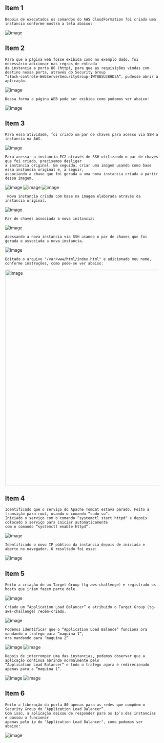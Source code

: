 Item 1 
------

    Depois de executados os comandos do AWS CloudFormation foi criado uma instancia conforme mostra a tela abaixo:
   ![image](https://user-images.githubusercontent.com/109318929/192166522-c0e1405e-a5d2-418b-970b-4082b9a17701.png)

Item 2
------
    
    Para que a página web fosse exibida como no exemplo dado, foi necessário adicionar nas regras de entrada 
    da instancia a porta 80 (http), para que as requisições vindas com destino nessa porta, através do Security Group 
    “stack-controle-WebServerSecurityGroup-1WTUBSU3BHD3A”, pudesse abrir a aplicação.
   ![image](https://user-images.githubusercontent.com/109318929/192166699-589078d7-e8c4-4409-8fbd-92f22abac39a.png)
   
    Dessa forma a página WEB pode ser exibida como podemos ver abaixo:
   ![image](https://user-images.githubusercontent.com/109318929/192166893-d064a8bb-7592-4f76-ae86-ab4859a1bf41.png)


Item 3
------
    
    Para essa atividade, foi criado um par de chaves para acesso via SSH a instancia na AWS.
   ![image](https://user-images.githubusercontent.com/109318929/192166945-d3d26262-2b56-41d2-967c-2915a6ad7944.png)
   
    Para acessar a instancia EC2 através de SSH utilizando o par de chaves que foi criado, precisamos desligar 
    a instancia original. Em seguida, criar uma imagem usando como base essa instancia original e, a seguir, 
    associando a chave que foi gerada a uma nova instancia criada a partir dessa imagem.
   ![image](https://user-images.githubusercontent.com/109318929/192166992-94316389-c3bc-4ee5-853b-5d9afdba5951.png)
   ![image](https://user-images.githubusercontent.com/109318929/192167014-6910fa58-c71d-4154-a6eb-87b12bb3753b.png)
   ![image](https://user-images.githubusercontent.com/109318929/192167017-c657ca83-e61a-40ac-ac16-12f8adcabcb6.png)
   
     Nova instancia criada com base na imagem elaborada através da instancia original.
   ![image](https://user-images.githubusercontent.com/109318929/192167054-ef2aa4ad-d94a-463d-a773-b233678bdaaf.png)
   
    Par de chaves associada a nova instancia:
   ![image](https://user-images.githubusercontent.com/109318929/192167085-ec0a440c-f16e-4bf3-9e42-081fa2b486e0.png)
   
    Acessando a nova instancia via SSH usando o par de chaves que foi gerada e associada a nova instancia.
   ![image](https://user-images.githubusercontent.com/109318929/192167092-ba3fe3a9-1388-472e-8900-db95c810afae.png)
   
    Editado o arquivo "/var/www/html/index.html" e adicionado meu nome, conforme instruções, como pode-se ver abaixo:
   <img width="704" alt="image" src="https://user-images.githubusercontent.com/109318929/192167404-524d285f-6ecb-47a7-85d3-e0beade9417b.png">
   
Item 4
------

    Identificado que o serviço do Apache TomCat estava parado. Feito a transição para root, usando o comando “sudo su”. 
    Iniciado o serviço com o comando “systemctl start httpd" e depois colocado o serviço para iniciar automaticamente
    com o comando “systemctl enable httpd”.
   ![image](https://user-images.githubusercontent.com/109318929/192167113-d1375a3f-e388-481f-85ea-1d5720d8ad4a.png)
   
    Identificado o novo IP público da instancia depois de iniciada e aberto no navegador. O resultado foi esse:
   ![image](https://user-images.githubusercontent.com/109318929/192167130-65d13c9b-dae5-4f07-8949-8bb9977545ed.png)
   
Item 5
------

    Feito a criação de um Target Group (tg-aws-challenge) e registrado os hosts que iriam fazem parte dele.
   ![image](https://user-images.githubusercontent.com/109318929/192167461-311af4fd-0b8b-4c0d-acce-51aac3f11387.png)
   
    Criado um “Application Load Balancer” e atribuído o Target Group (tg-aws-challenge) recém-criado.
   ![image](https://user-images.githubusercontent.com/109318929/192167470-67903c51-5492-490b-b9de-6f1d30d2d0b9.png)
   
    Podemos identificar que o “Application Load Balance” funciona ora mandando o trafego para “maquina 1”,
    ora mandando para “maquina 2”
   ![image](https://user-images.githubusercontent.com/109318929/192167480-ebd38985-00ab-423c-be01-d67964dc5769.png)
   ![image](https://user-images.githubusercontent.com/109318929/192167489-3da46f66-75e3-4116-9621-ded46d739cfa.png)
   
    Depois de interromper uma das instancias, podemos observar que a aplicação continua abrindo normalmente pelo
    “Application Load Balancer” e todo o trafego agora é redirecionado apenas para a “maquina 1”.
   ![image](https://user-images.githubusercontent.com/109318929/192167515-e617e521-d99e-4cab-b340-50b7f62689cd.png)
   ![image](https://user-images.githubusercontent.com/109318929/192167525-7d71eb50-12e1-4a96-a168-7bf717c44ea4.png)

Item 6
------

    Feito a liberação da porta 80 apenas para as redes que compõem o Security Group do “Application Load Balancer”.
    Com isso, a aplicação deixou de responder para os Ip’s das instancias e passou a funcionar 
    apenas pelo ip do "Application Load Balancer", como podemos ver abaixo:
   ![image](https://user-images.githubusercontent.com/109318929/192167607-ce099a5c-d17e-425b-a1dc-ad5bf49b0174.png)





   


    




   

